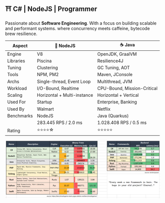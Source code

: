 ## ⛩️ C# | NodeJS | Programmer

Passionate about **Software Engineering**. With a focus on building scalable and performant systems. where concurrency meets caffeine, bytecode brew resilience.


| Aspect     | 🍵 NodeJS                   | ☕ Java                     |
| ------------ | ----------------------------- | ----------------------------- |
| Engine     | V8                          | OpenJDK, GraalVM            |
| Libraries  | Piscina                     | Resilience4J                |
| Tuning     | Clustering                  | GC Tuning, AOT              |
| Tools      | NPM, PM2                    | Maven, JConsole             |
| Archs      | Single-thread, Event Loop   | Multithread, JVM            |
| Workload   | I/O-Bound, Realtime         | CPU-Bound, Mission-Critical |
| Scaling    | Horizontal + Multi-instance | Horizontal + Vertical       |
| Used For   | Startup                     | Enterprise, Banking         |
| Used By    | Walmart                     | Netflix                     |
| Benchmarks | NodeJS                      | Java (Quarkus)              |
|            | 283.445 RPS / 2.0 ms        | 1.028.408 RPS / 0.5 ms      |
| Rating     | ⭐⭐⭐⭐☆                  | ⭐⭐⭐⭐⭐                  |

![](assets/20250912_055614_image.png)





<!-- 
## ☕ Java | Forgework

Proven for nearly 30 years as the backbone of robust & concurrent with a vast ecosystem and extreme optimizations.

### **⛔ Avoided**
- **PHP** : no native concurrency
- **Go** : over-minimalist & boilerplate-heavy
- **Rust** : painful syntax, high cognitive load
- **Python**: slow at raw performance, duck typing overhead
- **Swift** : weak ecosystem, niche adoption 

-->
